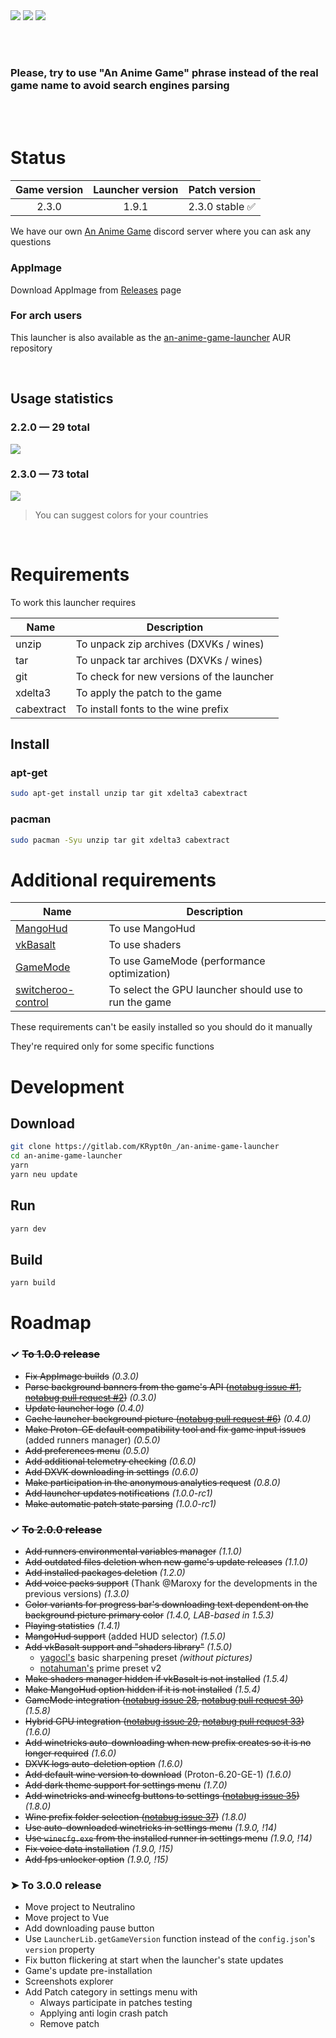 <img src="repository-pics/logo.jpg">

<img src="repository-pics/launcher-main.png">

<img src="repository-pics/launcher-settings.png">

<br><br>

### Please, try to use "An Anime Game" phrase instead of the real game name to avoid search engines parsing

<br><br>

# Status

| Game version | Launcher version | Patch version |
| :---: | :---: | :---: |
| 2.3.0 | 1.9.1 | 2.3.0 stable ✅ |

We have our own [An Anime Game](https://discord.gg/ck37X6UWBp) discord server where you can ask any questions

### AppImage

Download AppImage from [Releases](https://gitlab.com/KRypt0n_/an-anime-game-launcher/-/releases) page

### For arch users

This launcher is also available as the [an-anime-game-launcher](https://aur.archlinux.org/packages/an-anime-game-launcher) AUR repository

<br>

## Usage statistics

### 2.2.0 — 29 total

<img src="repository-pics/stats/2.2.0.png">

### 2.3.0 — 73 total

<img src="repository-pics/stats/2.3.0.png">

> You can suggest colors for your countries

<br>

# Requirements

To work this launcher requires

| Name | Description |
| --- | --- |
| unzip | To unpack zip archives (DXVKs / wines) |
| tar | To unpack tar archives (DXVKs / wines) |
| git | To check for new versions of the launcher |
| xdelta3 | To apply the patch to the game |
| cabextract | To install fonts to the wine prefix |

## Install

### apt-get

```sh
sudo apt-get install unzip tar git xdelta3 cabextract
```

### pacman

```sh
sudo pacman -Syu unzip tar git xdelta3 cabextract
```

# Additional requirements

| Name | Description |
| --- | --- |
| [MangoHud](https://github.com/flightlessmango/MangoHud) | To use MangoHud |
| [vkBasalt](https://github.com/DadSchoorse/vkBasalt) | To use shaders |
| [GameMode](https://github.com/FeralInteractive/gamemode) | To use GameMode (performance optimization) |
| [switcheroo-control](https://gitlab.freedesktop.org/hadess/switcheroo-control/) | To select the GPU launcher should use to run the game |

These requirements can't be easily installed so you should do it manually

They're required only for some specific functions

# Development

## Download

```sh
git clone https://gitlab.com/KRypt0n_/an-anime-game-launcher
cd an-anime-game-launcher
yarn
yarn neu update
```

## Run

```sh
yarn dev
```

## Build

```sh
yarn build
```

# Roadmap

### ✓ <s>To 1.0.0 release</s>

* <s>Fix AppImage builds</s> *(0.3.0)*
* <s>Parse background banners from the game's API ([notabug issue #1](https://notabug.org/nobody/an-anime-game-launcher/issues/1), [notabug pull request #2](https://notabug.org/nobody/an-anime-game-launcher/pulls/2))</s> *(0.3.0)*
* <s>Update launcher logo</s> *(0.4.0)*
* <s>Cache launcher background picture ([notabug pull request #6](https://notabug.org/nobody/an-anime-game-launcher/pulls/6))</s> *(0.4.0)*
* <s>Make Proton-GE default compatibility tool and fix game input issues</s> (added runners manager) *(0.5.0)*
* <s>Add preferences menu</s> *(0.5.0)*
* <s>Add additional telemetry checking</s> *(0.6.0)*
* <s>Add DXVK downloading in settings</s> *(0.6.0)*
* <s>Make participation in the anonymous analytics request</s> *(0.8.0)*
* <s>Add launcher updates notifications</s> *(1.0.0-rc1)*
* <s>Make automatic patch state parsing</s> *(1.0.0-rc1)*

### ✓ <s>To 2.0.0 release</s>

* <s>Add runners environmental variables manager</s> *(1.1.0)*
* <s>Add outdated files deletion when new game's update releases</s> *(1.1.0)*
* <s>Add installed packages deletion</s> *(1.2.0)*
* <s>Add voice packs support</s> (Thank @Maroxy for the developments in the previous versions) *(1.3.0)*
* <s>Color variants for progress bar's downloading text dependent on the background picture primary color</s> *(1.4.0, LAB-based in 1.5.3)*
* <s>Playing statistics</s> *(1.4.1)*
* <s>MangoHud support</s> (added HUD selector) *(1.5.0)*
* <s>Add vkBasalt support and "shaders library"</s> *(1.5.0)*
  - [yagocl's](https://notabug.org/Krock/GI-on-Linux/src/master/static/vkBasalt_yagocl.conf) basic sharpening preset *(without pictures)*
  - [notahuman's](https://notabug.org/Krock/GI-on-Linux/src/master/static/vkBasalt_notahuman.conf) prime preset v2
* <s>Make shaders manager hidden if vkBasalt is not installed</s> *(1.5.4)*
* <s>Make MangoHud option hidden if it is not installed</s> *(1.5.4)*
* <s>GameMode integration ([notabug issue 28](https://notabug.org/nobody/an-anime-game-launcher/issues/28), [notabug pull request 30](https://notabug.org/nobody/an-anime-game-launcher/pulls/30))</s> *(1.5.8)*
* <s>Hybrid GPU integration ([notabug issue 29](https://notabug.org/nobody/an-anime-game-launcher/issues/29), [notabug pull request 33](https://notabug.org/nobody/an-anime-game-launcher/pulls/33))</s> *(1.6.0)*
* <s>Add winetricks auto-downloading when new prefix creates so it is no longer required</s> *(1.6.0)*
* <s>DXVK logs auto-deletion option</s> *(1.6.0)*
* <s>Add default wine version to download</s> (Proton-6.20-GE-1) *(1.6.0)*
* <s>Add dark theme support for settings menu</s> *(1.7.0)*
* <s>Add winetricks and winecfg buttons to settings ([notabug issue 35](https://notabug.org/nobody/an-anime-game-launcher/issues/35))</s> *(1.8.0)*
* <s>Wine prefix folder selection ([notabug issue 37](https://notabug.org/nobody/an-anime-game-launcher/issues/37))</s> *(1.8.0)*
* <s>Use auto-downloaded winetricks in settings menu</s> *(1.9.0, !14)*
* <s>Use `winecfg.exe` from the installed runner in settings menu</s> *(1.9.0, !14)*
* <s>Fix voice data installation</s> *(1.9.0, !15)*
* <s>Add fps unlocker option</s> *(1.9.0, !15)*

### ➤ To 3.0.0 release

* Move project to Neutralino
* Move project to Vue
* Add downloading pause button
* Use `LauncherLib.getGameVersion` function instead of the `config.json`'s `version` property
* Fix button flickering at start when the launcher's state updates
* Game's update pre-installation
* Screenshots explorer
* Add Patch category in settings menu with
  - Always participate in patches testing
  - Applying anti login crash patch
  - Remove patch
